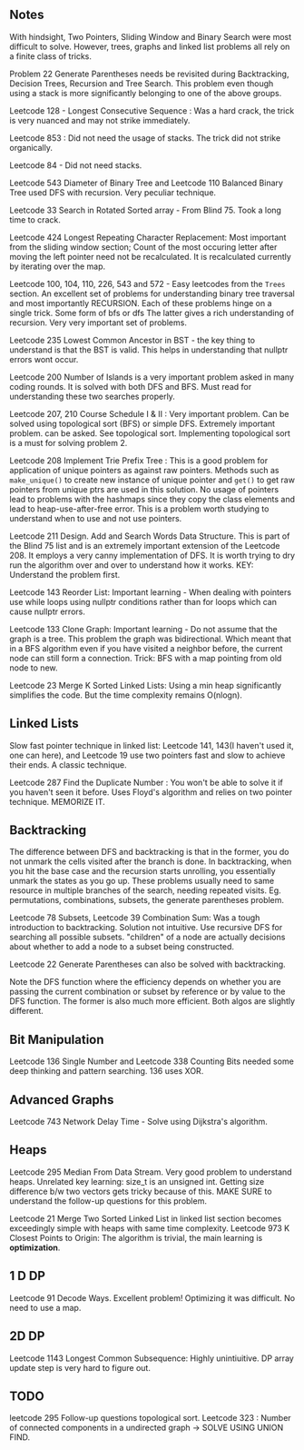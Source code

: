 ## Notes
With hindsight, Two Pointers, Sliding Window and Binary Search were most difficult to solve.
However, trees, graphs and linked list problems all rely on a finite class of tricks.

Problem 22 Generate Parentheses needs be revisited during Backtracking, Decision Trees, Recursion and Tree Search.
This problem even though using a stack is more significantly belonging to one of the above groups.

Leetcode 128 - Longest Consecutive Sequence : Was a hard crack, the trick is very nuanced and may not strike immediately.

Leetcode 853 : Did not need the usage of stacks. The trick did not strike organically.

Leetcode 84 - Did not need stacks.

Leetcode 543 Diameter of Binary Tree and Leetcode 110 Balanced Binary Tree used DFS with recursion. Very peculiar technique.

Leetcode 33 Search in Rotated Sorted array - From Blind 75. Took a long time to crack.

Leetcode 424 Longest Repeating Character Replacement: Most important from the sliding window section;
Count of the most occuring letter after moving the left pointer need not be recalculated.
It is recalculated currently by iterating over the map.

Leetcode 100, 104, 110, 226, 543 and 572 - Easy leetcodes from the `Trees` section. An excellent set of problems for understanding
binary tree traversal and most importantly RECURSION. Each of these problems hinge on a single trick. Some form of bfs or dfs
The latter gives a rich understanding of recursion. Very very important set of problems.

Leetcode 235 Lowest Common Ancestor in BST - the key thing to understand is that the BST is valid. This helps in understanding that
nullptr errors wont occur.

Leetcode 200 Number of Islands is a very important problem asked in many coding rounds.
It is solved with both DFS and BFS. Must read for understanding these two searches properly.

Leetcode 207, 210 Course Schedule I & II : Very important problem. Can be solved using topological sort (BFS) or simple DFS.
Extremely important problem. can be asked. See topological sort. Implementing topological sort is a must for solving problem 2.

Leetcode 208 Implement Trie Prefix Tree : This is a good problem for application of unique pointers as against
raw pointers. Methods such as `make_unique()` to create new instance of unique pointer and `get()` to get raw pointers from unique ptrs are used in this solution.
No usage of pointers lead to problems with the hashmaps since they copy the class elements and lead to
heap-use-after-free error.
This is a problem worth studying to understand when to use and not use pointers.

Leetcode 211 Design. Add and Search Words Data Structure. This is part of the Blind 75 list and is an extremely important extension of the
Leetcode 208. It employs a very canny implementation of DFS. It is worth trying to dry run the algorithm over and over to understand how it works. KEY: Understand the problem first.

Leetcode 143 Reorder List: Important learning - When dealing with pointers use while loops using nullptr conditions rather than
for loops which can cause nullptr errors.

Leetcode 133 Clone Graph: Important learning - Do not assume that the graph is a tree. This problem the graph was bidirectional.
Which meant that in a BFS algorithm even if you have visited a neighbor before, the current node can still form a connection.
Trick: BFS with a map pointing from old node to new.

Leetcode 23 Merge K Sorted Linked Lists: Using a min heap significantly simplifies the code. But the time complexity remains O(nlogn).

## Linked Lists
Slow fast pointer technique in linked list: Leetcode 141, 143(I haven't used it, one can here), and Leetcode 19 use two pointers
fast and slow to achieve their ends. A classic technique.

Leetcode 287 Find the Duplicate Number : You won't be able to solve it if you haven't seen it before. Uses Floyd's algorithm and
relies on two pointer technique. MEMORIZE IT.

## Backtracking
The difference between DFS and backtracking is that in the former, you do not unmark the cells visited after the branch
is done. In backtracking, when you hit the base case and the recursion starts unrolling, you essentially unmark the states as you
go up.
These problems usually need to same resource in multiple branches of the search, needing repeated visits.
Eg. permutations, combinations, subsets, the generate parentheses problem.

Leetcode 78 Subsets, Leetcode 39 Combination Sum: Was a tough introduction to backtracking. Solution not intuitive.
Use recursive DFS for searching all possible subsets. "children" of a node are actually decisions
about whether to add a node to a subset being constructed.

Leetcode 22 Generate Parentheses can also be solved with backtracking.

Note the DFS function where the efficiency depends on whether you are passing the current combination or subset by reference or
by value to the DFS function. The former is also much more efficient. Both algos are slightly different.

## Bit Manipulation
Leetcode 136 Single Number and Leetcode 338 Counting Bits needed some deep thinking and pattern searching.
136 uses XOR.

## Advanced Graphs
Leetcode 743 Network Delay Time -  Solve using Dijkstra's algorithm.

## Heaps
Leetcode 295 Median From Data Stream. Very good problem to understand heaps.
Unrelated key learning: size_t is an unsigned int. Getting size difference b/w two vectors gets tricky because of this.
MAKE SURE to understand the follow-up questions for this problem.

Leetcode 21 Merge Two Sorted Linked List in linked list section becomes exceedingly simple with heaps with same time complexity.
Leetcode 973 K Closest Points to Origin: The algorithm is trivial, the main learning is **optimization**.

## 1 D DP

Leetcode 91 Decode Ways. Excellent problem! Optimizing it was difficult. No need to use a map.

## 2D DP
Leetcode 1143 Longest Common Subsequence: Highly unintiuitive. DP array update step is very hard to figure out.

## TODO
leetcode 295 Follow-up questions
topological sort.
Leetcode 323 : Number of connected components in a undirected graph -> SOLVE USING UNION FIND.